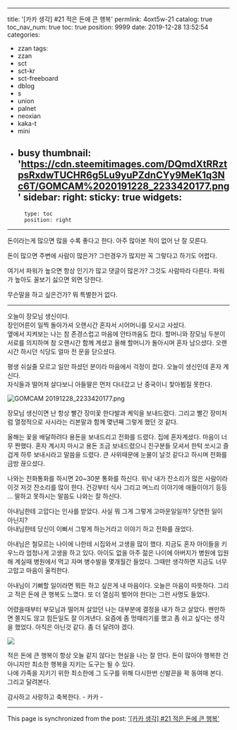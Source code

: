 
---
title: '[카카 생각] #21   적은 돈에   큰 행복'
permlink: 4oxt5w-21
catalog: true
toc_nav_num: true
toc: true
position: 9999
date: 2019-12-28 13:52:54
categories:
- zzan
tags:
- zzan
- sct
- sct-kr
- sct-freeboard
- dblog
- s
- union
- palnet
- neoxian
- kaka-t
- mini
- busy
thumbnail: 'https://cdn.steemitimages.com/DQmdXtRRztpsRxdwTUCHR6g5Lu9yuPZdnCYy9MeK1q3Nc6T/GOMCAM%2020191228_2233420177.png'
sidebar:
    right:
        sticky: true
widgets:
    -
        type: toc
        position: right
---


돈이라는게 많으면 많을 수록 좋다고 한다.
아주 많아본 적이 없어 난 잘 모른다. 

돈이 많으면 주변에 사람이 많은가?
그런경우가 많지만  꼭 그렇다고 하기도 어렵다.

여기서 파워가 높으면 항상 인기가 많고 댓글이 많은가?
그것도 사람따라 다른다. 파워가 높아도 꼴보기 싫으면 외면 당한다. 

무슨말을 하고 싶은건가?  뭐 특별한거 없다. 

---

오늘이 장모님 생신이다.  
장인어른이 일찍 돌아가셔 오랜시간 혼자서
시어머니를 모시고 사셨다.  
옆에서 지켜보는 나는 참 존경스럽고 마음에 안타까움도 컸다. 
할머니와 장모님 두분이 서로를 의지하며 참 오랜시간 
함께 계셨고 올해 할머니가 돌아시며 혼자 남으셨다. 
오랜시간 하시던 식당도 얼마 전 문을 닫으셨다.

평생 쉬실줄 모르고 일만 하셨던 분이라 마음에서 걱정이 컸다.
오늘이 생신인데 혼자 계신다.  
자식들과 떨어져 살다보니 아들딸은 먼저 다녀갔고 
난 중국이니 찿아뵙질 못한다. 

![GOMCAM 20191228_2233420177.png](https://cdn.steemitimages.com/DQmdXtRRztpsRxdwTUCHR6g5Lu9yuPZdnCYy9MeK1q3Nc6T/GOMCAM%2020191228_2233420177.png)

장모님 생신이면 난 항상 빨간 장미꽃 한다발과  케익을 
보내드렸다.  그리고 빨간 장미처럼 열정적으로 사시라는 
리본말과 함께  몇년째 그렇게 했던 것 같다. 

올해는 꽃을 배달하려다 용돈을 보내드리고 전화를 드렸다.
집에 혼자계셨다.  마음이 너무 짠했다. 
혼자 계시지 마시고  용돈 조금 보내드렸으니 친구분들 모셔서
한턱 쏘시고 즐겁게 하루 보내시라고 말씀을 드렸다. 
큰 사위때문에 눈물이 날것 같다고 하시며  전화를 금방 끊으셨다.

나와는 전화통화를 하시면 20~30분 통화를 하신다.
워낙 내가 잔소리가 많은 사람이라 이것 저것 잔소리를
많이 한다.  건강부터 식사 그리고 며느리 이야기에 애들이야기
등등 ... 딸하고 못하시는 말씀도 나와는 잘 하신다.

아내님한테 고맙다는 인사를 받았다. 
사실 뭐 그게 그렇게 고마운일일까? 
당연한 일이 아닌지?  
아내님한테 당신이 이뻐서 그렇게 하는거라고 
이야기 하고 전화를 끊었다. 

아내님은 철모르는 나이에 나한테 시집와서
고생을 많이 했다. 지금도 혼자 아이들을
키우느라 엄청나게 고생을 하고 있다. 
아이도 없을 아주 젊은 나이에 아버지가 병원에
입원해 계실때  병원에서 먹고 자며  병수발을 
몇개월간 들었다. 그때만 생각하면 지금도 너무 
고맙고 마음이 울컥한다.  

아내님이 기뻐할 일이라면 뭐든 하고 싶은게 
내 마음이다.  오늘은 마음이 따뜻하다. 
그리고 적은 돈에 큰 행복도 느꼈다. 
또 더 열심히 벌어야 한다는 그런 사명도 들었다.

어렸을때부터 부모님과 떨어져 살았던 나는 
대부분에 결정을 내가 하고 살았다. 
왠만하면 쫄지도 않고 힘든일도 잘 이겨낸다. 
요즘에 좀 멍때리기를 했고 좀 쉬고 싶다는 생각을 했었다.
아직은 아닌것 같다.  좀 더 달려야 겠다. 

![](https://cdn.pixabay.com/photo/2017/03/07/20/35/climbing-to-the-top-2125149__340.jpg)

적은 돈에 큰 행복이 항상 오늘 같지 않다는 현실을
나는  잘 안다.  돈이 많아야 행복한 건 아니지만 최소한 
행복을  지키는 도구는 될 수 있다.  
나에 가족을 지키기 위한 최소한에 그 도구를 위해
다시한번 신발끈을 꽉 동여매 본다.  그리고 달려본다.

감사하고 사랑하고 축복한다.  - 카카 -

- - -

This page is synchronized from the post: ['[카카 생각] #21   적은 돈에   큰 행복'](https://steemit.com/@kibumh/4oxt5w-21)

